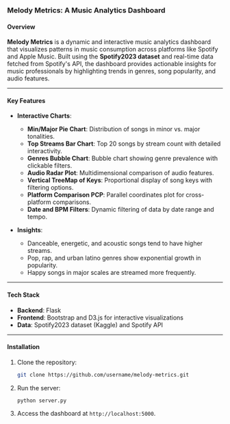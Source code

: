 ### Melody Metrics: A Music Analytics Dashboard

#### Overview
**Melody Metrics** is a dynamic and interactive music analytics dashboard that visualizes patterns in music consumption across platforms like Spotify and Apple Music. Built using the **Spotify2023 dataset** and real-time data fetched from Spotify's API, the dashboard provides actionable insights for music professionals by highlighting trends in genres, song popularity, and audio features.

---

#### Key Features
- **Interactive Charts**:
  - **Min/Major Pie Chart**: Distribution of songs in minor vs. major tonalities.
  - **Top Streams Bar Chart**: Top 20 songs by stream count with detailed interactivity.
  - **Genres Bubble Chart**: Bubble chart showing genre prevalence with clickable filters.
  - **Audio Radar Plot**: Multidimensional comparison of audio features.
  - **Vertical TreeMap of Keys**: Proportional display of song keys with filtering options.
  - **Platform Comparison PCP**: Parallel coordinates plot for cross-platform comparisons.
  - **Date and BPM Filters**: Dynamic filtering of data by date range and tempo.

- **Insights**:
  - Danceable, energetic, and acoustic songs tend to have higher streams.
  - Pop, rap, and urban latino genres show exponential growth in popularity.
  - Happy songs in major scales are streamed more frequently.

---

#### Tech Stack
- **Backend**: Flask
- **Frontend**: Bootstrap and D3.js for interactive visualizations
- **Data**: Spotify2023 dataset (Kaggle) and Spotify API

---

#### Installation
1. Clone the repository:
   ```bash
   git clone https://github.com/username/melody-metrics.git
   ```
2. Run the server:
   ```bash
   python server.py
   ```
4. Access the dashboard at `http://localhost:5000`.
